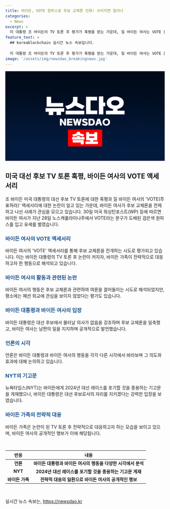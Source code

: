 ```yaml
---
title: 바이든, VOTE 원피스로 후보 교체론 진화! 쓰러지면 일어나
categories:
  - News
excerpt: >
  미 대통령 조 바이든의 TV 토론 후 평가가 혹평을 받는 가운데, 질 바이든 여사는 VOTE 문구가 적힌 옷을 입고 공식 석상에 등장했다. 바이든 대통령이 후보 교체론에 휩싸이자, 여사는 확실한 의지를 보여주는 행동으로 관심을 돌리려고 했다. 이에 대한 여론은 분분하며, 언론은 바이든의 재선 포기를 요구하기도 했지만, 대통령은 후보 교체론을 일축했다. 여사는 뉴욕에서의 행사에서 남편 조 바이든을 지지하며 진실과 강인함을 강조한 발언을 했다. 
feature_text: >
  ## koreablockchain 실시간 뉴스 속보입니다.

  미 대통령 조 바이든의 TV 토론 후 평가가 혹평을 받는 가운데, 질 바이든 여사는 VOTE 문구가 적힌 옷을 입고 공식 석상에 등장했다. 바이든 대통령이 후보 교체론에 휩싸이자, 여사는 확실한 의지를 보여주는 행동으로 관심을 돌리려고 했다. 이에 대한 여론은 분분하며, 언론은 바이든의 재선 포기를 요구하기도 했지만, 대통령은 후보 교체론을 일축했다. 여사는 뉴욕에서의 행사에서 남편 조 바이든을 지지하며 진실과 강인함을 강조한 발언을 했다. 
image: '/assets/img/newsdao_breakingnews.jpg'
---
```


<p><img src="/assets/img/newsdao_breakingnews.jpg" alt="koreablockchain 속보" /></p>

<h2 data-ke-size="size26">미국 대선 후보 TV 토론 혹평, 바이든 여사의 VOTE 액세서리</h2>

<p data-ke-size="size16">조 바이든 미국 대통령의 대선 후보 TV 토론에 대한 혹평과 질 바이든 여사의 'VOTE(투표하라)' 액세서리에 대한 논란이 일고 있는 가운데, 바이든 여사가 후보 교체론을 전제하고 나선 사례가 관심을 모으고 있습니다. 30일 미국 워싱턴포스트(WP) 등에 따르면 바이든 여사가 지난 28일 노스캐롤라이나주에서 VOTE라는 문구가 도배된 검은색 원피스를 입고 유세를 벌였습니다.</p>

<h3><b><span style="color: #1a5490;">바이든 여사의 VOTE 액세서리</span></b></h3>

<p data-ke-size="size16">바이든 여사의 'VOTE' 액세서리를 통해 후보 교체론을 전개하는 시도로 평가되고 있습니다. 이는 바이든 대통령의 TV 토론 후 논란이 커지자, 바이든 가족이 전략적으로 대응하고자 한 행동으로 해석되고 있습니다.</p>

<h3><b><span style="color: #1a5490;">바이든 여사의 활동과 관련된 논란</span></b></h3>

<p data-ke-size="size16">바이든 여사의 행동은 후보 교체론과 관련하여 여론을 끌어들이는 시도로 해석되었지만, 평소에는 패션 외교에 관심을 보이지 않았다는 평가도 있습니다.</p>

<h3><b><span style="color: #1a5490;">바이든 대통령과 바이든 여사의 입장</span></b></h3>

<p data-ke-size="size16">바이든 대통령은 대선 후보에서 물러날 의사가 없음을 강조하며 후보 교체론을 일축했고, 바이든 여사는 남편의 일을 지지하며 공개적으로 발언했습니다.</p>

<h3><b><span style="color: #1a5490;">언론의 시각</span></b></h3>

<p data-ke-size="size16">언론은 바이든 대통령과 바이든 여사의 행동을 각각 다른 시각에서 바라보며 그 의도와 효과에 대해 논의하고 있습니다.</p>

<h3><b><span style="color: #1a5490;">NYT의 기고문</span></b></h3>

<p data-ke-size="size16">뉴욕타임스(NYT)는 바이든에게 2024년 대선 레이스를 포기할 것을 종용하는 기고문을 게재했으나, 바이든 대통령은 대선 후보로서의 자리를 지키겠다는 강력한 입장을 보였습니다.</p>

<h3><b><span style="color: #1a5490;">바이든 가족의 전략적 대응</span></b></h3>

<p data-ke-size="size16">바이든 가족은 논란이 된 TV 토론 후 전략적으로 대응하고자 하는 모습을 보이고 있으며, 바이든 여사의 공개적인 행보가 이에 해당됩니다.</p>

<p data-ke-size="size16">&nbsp;</p>

<table>
<thead>
<tr>
<th>반응</th>
<th>내용</th>
</tr>
</thead>
<tbody>
<tr>
<td style="text-align: center; height: 17px;"><b>언론</b></td>
<td style="text-align: center; height: 17px;"><b>바이든 대통령과 바이든 여사의 행동을 다양한 시각에서 분석</b></td>
</tr>
<tr>
<td style="text-align: center; height: 17px;"><b>NYT</b></td>
<td style="text-align: center; height: 17px;"><b>2024년 대선 레이스를 포기할 것을 종용하는 기고문 게재</b></td>
</tr>
<tr>
<td style="text-align: center; height: 17px;"><b>바이든 가족</b></td>
<td style="text-align: center; height: 17px;"><b>전략적 대응의 일환으로 바이든 여사의 공개적인 행보</b></td>
</tr>
</tbody>
</table>

<p data-ke-size="size16">&nbsp;</p>
실시간 뉴스 속보는, <a href="https://newsdao.kr" rel="dofollow">https://newsdao.kr</a>


